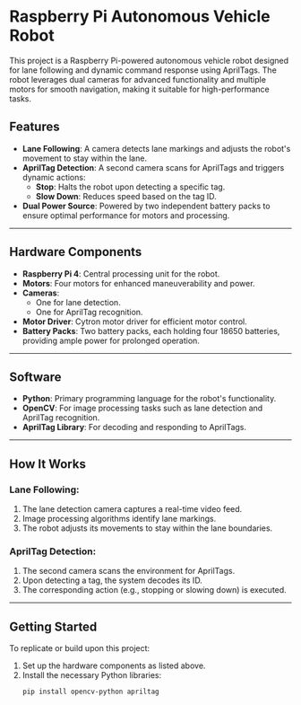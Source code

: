 # Raspberry Pi Autonomous Vehicle Robot

This project is a Raspberry Pi-powered autonomous vehicle robot designed for lane following and dynamic command response using AprilTags. The robot leverages dual cameras for advanced functionality and multiple motors for smooth navigation, making it suitable for high-performance tasks.

## Features

- **Lane Following**: A camera detects lane markings and adjusts the robot's movement to stay within the lane.
- **AprilTag Detection**: A second camera scans for AprilTags and triggers dynamic actions:
  - **Stop**: Halts the robot upon detecting a specific tag.
  - **Slow Down**: Reduces speed based on the tag ID.
- **Dual Power Source**: Powered by two independent battery packs to ensure optimal performance for motors and processing.

---

## Hardware Components

- **Raspberry Pi 4**: Central processing unit for the robot.
- **Motors**: Four motors for enhanced maneuverability and power.
- **Cameras**: 
  - One for lane detection.
  - One for AprilTag recognition.
- **Motor Driver**: Cytron motor driver for efficient motor control.
- **Battery Packs**: Two battery packs, each holding four 18650 batteries, providing ample power for prolonged operation.

---

## Software

- **Python**: Primary programming language for the robot's functionality.
- **OpenCV**: For image processing tasks such as lane detection and AprilTag recognition.
- **AprilTag Library**: For decoding and responding to AprilTags.

---

## How It Works

### Lane Following:
1. The lane detection camera captures a real-time video feed.
2. Image processing algorithms identify lane markings.
3. The robot adjusts its movements to stay within the lane boundaries.

### AprilTag Detection:
1. The second camera scans the environment for AprilTags.
2. Upon detecting a tag, the system decodes its ID.
3. The corresponding action (e.g., stopping or slowing down) is executed.

---

## Getting Started

To replicate or build upon this project:
1. Set up the hardware components as listed above.
2. Install the necessary Python libraries:
   ```bash
   pip install opencv-python apriltag
